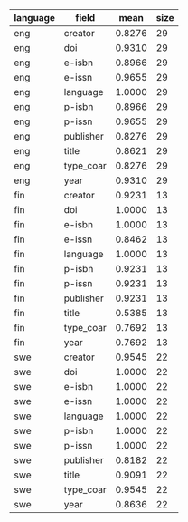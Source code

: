 | language   | field     |   mean |   size |
|------------|-----------|--------|--------|
| eng        | creator   | 0.8276 |     29 |
| eng        | doi       | 0.9310 |     29 |
| eng        | e-isbn    | 0.8966 |     29 |
| eng        | e-issn    | 0.9655 |     29 |
| eng        | language  | 1.0000 |     29 |
| eng        | p-isbn    | 0.8966 |     29 |
| eng        | p-issn    | 0.9655 |     29 |
| eng        | publisher | 0.8276 |     29 |
| eng        | title     | 0.8621 |     29 |
| eng        | type_coar | 0.8276 |     29 |
| eng        | year      | 0.9310 |     29 |
| fin        | creator   | 0.9231 |     13 |
| fin        | doi       | 1.0000 |     13 |
| fin        | e-isbn    | 1.0000 |     13 |
| fin        | e-issn    | 0.8462 |     13 |
| fin        | language  | 1.0000 |     13 |
| fin        | p-isbn    | 0.9231 |     13 |
| fin        | p-issn    | 0.9231 |     13 |
| fin        | publisher | 0.9231 |     13 |
| fin        | title     | 0.5385 |     13 |
| fin        | type_coar | 0.7692 |     13 |
| fin        | year      | 0.7692 |     13 |
| swe        | creator   | 0.9545 |     22 |
| swe        | doi       | 1.0000 |     22 |
| swe        | e-isbn    | 1.0000 |     22 |
| swe        | e-issn    | 1.0000 |     22 |
| swe        | language  | 1.0000 |     22 |
| swe        | p-isbn    | 1.0000 |     22 |
| swe        | p-issn    | 1.0000 |     22 |
| swe        | publisher | 0.8182 |     22 |
| swe        | title     | 0.9091 |     22 |
| swe        | type_coar | 0.9545 |     22 |
| swe        | year      | 0.8636 |     22 |
